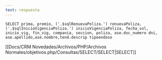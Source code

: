 ```yaml
---
test: respuesta
---
```


`SELECT prima, premio, ('.$sqlRenuevaPoliza.') renuevaPoliza, ('.$sqlInicioVigenciaPoliza.') inicioVigenciaPoliza, fecha_sol, inicio_vig, fin_vig, compania, seccion, poliza, ase.doc_numero dni, ase.apellido,ase.nombre,tend.descrip tipoendoso`

[[Docs/CRM Novedades/Archivos/PHP/Archivos Normales/objetivos.php/Consultas/SELECT/SELECT|SELECT]]